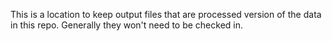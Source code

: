 This is a location to keep output files that are processed version of the data in this repo.  Generally they won't need to be checked in. 
